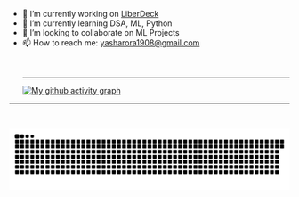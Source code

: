 
- 🔭 I’m currently working on <a href = https://github.com/BlackTimber-Labs/Liberdeck>LiberDeck</a>
- 🌱 I’m currently learning DSA, ML, Python
- 👯 I’m looking to collaborate on ML Projects
- 📫 How to reach me: yasharora1908@gmail.com
 <br><br><br><hr>
 [![My github activity graph](https://activity-graph.herokuapp.com/graph?username=yashar1908&theme=redical)](https://github.com/yashar1908/github-readme-activity-graph)

<hr><br>

![](https://github.com/yashar1908/yashar1908/raw/output/github-contribution-grid-snake.svg)
 
